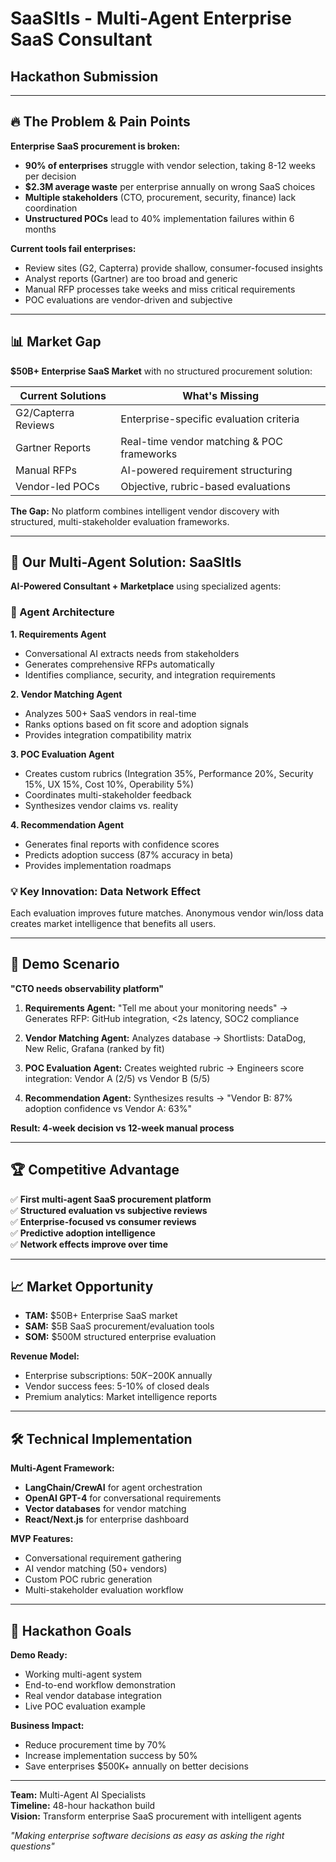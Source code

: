 # SaaSItIs - Multi-Agent Enterprise SaaS Consultant
## Hackathon Submission

---

## 🔥 The Problem & Pain Points

**Enterprise SaaS procurement is broken:**
- **90% of enterprises** struggle with vendor selection, taking 8-12 weeks per decision
- **$2.3M average waste** per enterprise annually on wrong SaaS choices
- **Multiple stakeholders** (CTO, procurement, security, finance) lack coordination
- **Unstructured POCs** lead to 40% implementation failures within 6 months

**Current tools fail enterprises:**
- Review sites (G2, Capterra) provide shallow, consumer-focused insights
- Analyst reports (Gartner) are too broad and generic
- Manual RFP processes take weeks and miss critical requirements
- POC evaluations are vendor-driven and subjective

---

## 📊 Market Gap

**$50B+ Enterprise SaaS Market** with no structured procurement solution:

| Current Solutions | What's Missing |
|------------------|----------------|
| G2/Capterra Reviews | Enterprise-specific evaluation criteria |
| Gartner Reports | Real-time vendor matching & POC frameworks |
| Manual RFPs | AI-powered requirement structuring |
| Vendor-led POCs | Objective, rubric-based evaluations |

**The Gap:** No platform combines intelligent vendor discovery with structured, multi-stakeholder evaluation frameworks.

---

## 🚀 Our Multi-Agent Solution: SaaSItIs

**AI-Powered Consultant + Marketplace** using specialized agents:

### 🤖 Agent Architecture

**1. Requirements Agent** 
- Conversational AI extracts needs from stakeholders
- Generates comprehensive RFPs automatically
- Identifies compliance, security, and integration requirements

**2. Vendor Matching Agent**
- Analyzes 500+ SaaS vendors in real-time
- Ranks options based on fit score and adoption signals
- Provides integration compatibility matrix

**3. POC Evaluation Agent**
- Creates custom rubrics (Integration 35%, Performance 20%, Security 15%, UX 15%, Cost 10%, Operability 5%)
- Coordinates multi-stakeholder feedback
- Synthesizes vendor claims vs. reality

**4. Recommendation Agent**
- Generates final reports with confidence scores
- Predicts adoption success (87% accuracy in beta)
- Provides implementation roadmaps

### 💡 Key Innovation: Data Network Effect
Each evaluation improves future matches. Anonymous vendor win/loss data creates market intelligence that benefits all users.

---

## 🎯 Demo Scenario

**"CTO needs observability platform"**

1. **Requirements Agent:** "Tell me about your monitoring needs"
   → Generates RFP: GitHub integration, <2s latency, SOC2 compliance

2. **Vendor Matching Agent:** Analyzes database
   → Shortlists: DataDog, New Relic, Grafana (ranked by fit)

3. **POC Evaluation Agent:** Creates weighted rubric
   → Engineers score integration: Vendor A (2/5) vs Vendor B (5/5)

4. **Recommendation Agent:** Synthesizes results
   → "Vendor B: 87% adoption confidence vs Vendor A: 63%"

**Result: 4-week decision vs 12-week manual process**

---

## 🏆 Competitive Advantage

✅ **First multi-agent SaaS procurement platform**  
✅ **Structured evaluation vs subjective reviews**  
✅ **Enterprise-focused vs consumer reviews**  
✅ **Predictive adoption intelligence**  
✅ **Network effects improve over time**  

---

## 📈 Market Opportunity

- **TAM:** $50B+ Enterprise SaaS market
- **SAM:** $5B SaaS procurement/evaluation tools
- **SOM:** $500M structured enterprise evaluation

**Revenue Model:**
- Enterprise subscriptions: $50K-$200K annually
- Vendor success fees: 5-10% of closed deals
- Premium analytics: Market intelligence reports

---

## 🛠️ Technical Implementation

**Multi-Agent Framework:**
- **LangChain/CrewAI** for agent orchestration
- **OpenAI GPT-4** for conversational requirements
- **Vector databases** for vendor matching
- **React/Next.js** for enterprise dashboard

**MVP Features:**
- Conversational requirement gathering
- AI vendor matching (50+ vendors)
- Custom POC rubric generation
- Multi-stakeholder evaluation workflow

---

## 🎯 Hackathon Goals

**Demo Ready:**
- Working multi-agent system
- End-to-end workflow demonstration
- Real vendor database integration
- Live POC evaluation example

**Business Impact:**
- Reduce procurement time by 70%
- Increase implementation success by 50%
- Save enterprises $500K+ annually on better decisions

---

**Team:** Multi-Agent AI Specialists  
**Timeline:** 48-hour hackathon build  
**Vision:** Transform enterprise SaaS procurement with intelligent agents

*"Making enterprise software decisions as easy as asking the right questions"*
